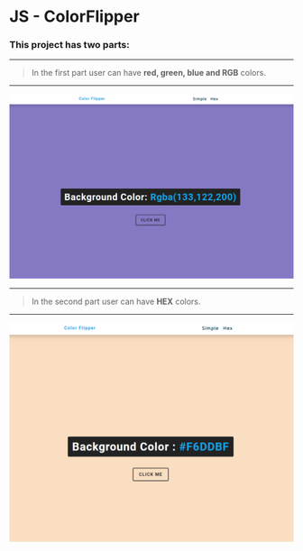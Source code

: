 # JS - ColorFlipper

### This project has two parts:

---------

> In the first part user can have **red, green, blue and RGB** colors.

---------

![](demo/c2.png)

---------

> In the second part user can have **HEX** colors.

---------
![](demo/c3.png)
